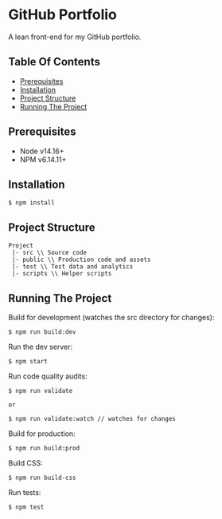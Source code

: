 # GitHub Portfolio

A lean front-end for my GitHub portfolio.

## Table Of Contents
- [Prerequisites](#prerequisites)
- [Installation](#installation)
- [Project Structure](#project-structure)
- [Running The Project](#running-the-project)

<a id="prerequisites"></a>
## Prerequisites
- Node v14.16+
- NPM v6.14.11+

<a id="installation"></a>
## Installation
```
$ npm install
```

<a id="project-structure"></a>
## Project Structure
```
Project
 |- src \\ Source code
 |- public \\ Production code and assets
 |- test \\ Test data and analytics
 |- scripts \\ Helper scripts
```

<a id="running-the-project"></a>
## Running The Project

Build for development (watches the src directory for changes):
```
$ npm run build:dev
```

Run the dev server:
```
$ npm start
```

Run code quality audits:
```
$ npm run validate

or

$ npm run validate:watch // watches for changes
```

Build for production:
```
$ npm run build:prod
```

Build CSS:
```
$ npm run build-css
```

Run tests:
```
$ npm test
```

